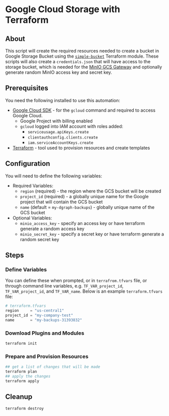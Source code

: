 # Google Cloud Storage with Terraform

## About

This script will create the required resources needed to create a bucket in Google Storage Bucket
using the
[`simple-bucket`](https://github.com/terraform-google-modules/terraform-google-cloud-storage/tree/master/modules/simple_bucket)
Terraform module. These scripts will also create a `credentials.json` that will have access to the
storage bucket, which is needed for the
[MinIO GCS Gateway](https://docs.min.io/docs/minio-gateway-for-gcs.html) and optionally generate
random MinIO access key and secret key.

## Prerequisites

You need the following installed to use this automation:

- [Google Cloud SDK](https://cloud.google.com/sdk/docs/install) - for the `gcloud` command and
  required to access Google Cloud.
  - Google Project with billing enabled
  - `gcloud` logged into IAM account with roles added:
    - `serviceusage.apiKeys.create`
    - `clientauthconfig.clients.create`
    - `iam.serviceAccountKeys.create`
- [Terraform](https://www.terraform.io/downloads.html) - tool used to provision resources and create
  templates

## Configuration

You will need to define the following variables:

- Required Variables:
  - `region` (required) - the region where the GCS bucket will be created
  - `project_id` (required) - a globally unique name for the Google project that will contain the
    GCS bucket
  - `name` (default = `my-dgraph-backups`) - globally unique name of the GCS bucket
- Optional Variables:
  - `minio_access_key` - specify an access key or have terraform generate a random access key
  - `minio_secret_key` - specify a secret key or have terraform generate a random secret key

## Steps

### Define Variables

You can define these when prompted, or in `terrafrom.tfvars` file, or through command line
variables, e.g. `TF_VAR_project_id`, `TF_VAR_project_id`, and `TF_VAR_name`. Below is an example
`terraform.tfvars` file:

```terraform
# terraform.tfvars
region     = "us-central1"
project_id = "my-company-test"
name       = "my-backups-31393832"
```

### Download Plugins and Modules

```bash
terraform init
```

### Prepare and Provision Resources

```bash
## get a list of changes that will be made
terraform plan
## apply the changes
terraform apply
```

## Cleanup

```bash
terraform destroy
```
